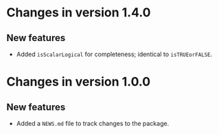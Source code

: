 # Changes in version 1.4.0

## New features

* Added `isScalarLogical` for completeness; identical to `isTRUEorFALSE`.

# Changes in version 1.0.0

## New features

* Added a `NEWS.md` file to track changes to the package.
